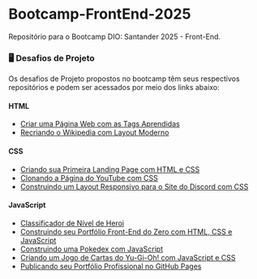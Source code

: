 # Bootcamp-FrontEnd-2025
Repositório para o Bootcamp DIO: Santander 2025 - Front-End.

### 🖥️ Desafios de Projeto
Os desafios de Projeto propostos no bootcamp têm seus respectivos repositórios e podem ser acessados por meio dos links abaixo:

#### HTML
- [Criar uma Página Web com as Tags Aprendidas](https://github.com/adrtgarcia/Bootcamp-FrontEnd-2025/tree/main/desafios/pagina-web)
- [Recriando o Wikipedia com Layout Moderno](https://github.com/adrtgarcia/Bootcamp-FrontEnd-2025/tree/main/desafios/wikipedia)

#### CSS
- [Criando sua Primeira Landing Page com HTML e CSS]()
- [Clonando a Página do YouTube com CSS]()
- [Construindo um Layout Responsivo para o Site do Discord com CSS]()

#### JavaScript
- [Classificador de Nível de Heroi]()
- [Construindo seu Portfólio Front-End do Zero com HTML, CSS e JavaScript]()
- [Construindo uma Pokedex com JavaScript]()
- [Criando um Jogo de Cartas do Yu-Gi-Oh! com JavaScript e CSS]()
- [Publicando seu Portfólio Profissional no GitHub Pages]()

